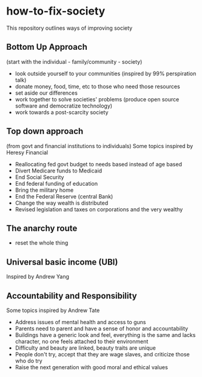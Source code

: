 # how-to-fix-society
This repository outlines ways of improving society

## Bottom Up Approach
(start with the individual - family/community - society)
- look outside yourself to your communities (inspired by 99% perspiration talk)
- donate money, food, time, etc to those who need those resources
- set aside our differences
- work together to solve societies' problems (produce open source software and democratize technology)
- work towards a post-scarcity society

## Top down approach
(from govt and financial institutions to individuals)
Some topics inspired by Heresy Financial
- Reallocating fed govt budget to needs based instead of age based
- Divert Medicare funds to Medicaid
- End Social Security
- End federal funding of education
- Bring the military home
- End the Federal Reserve (central Bank)
- Change the way wealth is distributed
- Revised legislation and taxes on corporations and the very wealthy 

## The anarchy route
- reset the whole thing

## Universal basic income (UBI)
Inspired by Andrew Yang

## Accountability and Responsibility
Some topics inspired by Andrew Tate
- Address issues of mental health and access to guns
- Parents need to parent and have a sense of honor and accountability
- Buildings have a generic look and feel, everything is the same and lacks character, no one feels attached to their environment
- Difficulty and beauty are linked, beauty traits are unique
- People don't try, accept that they are wage slaves, and criticize those who do try
- Raise the next generation with good moral and ethical values
